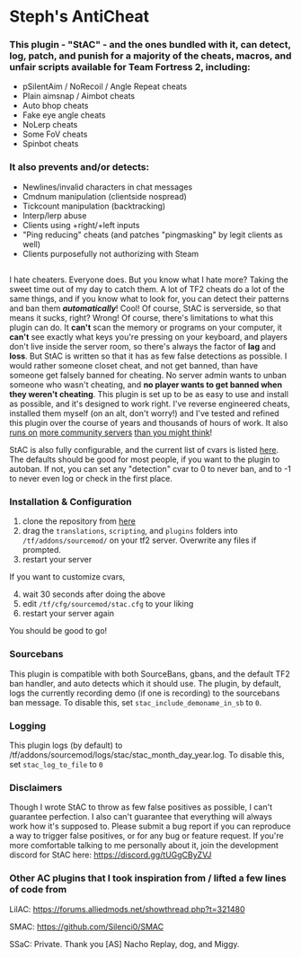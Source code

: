 
# Steph's AntiCheat
### This plugin - "StAC" - and the ones bundled with it, can detect, log, patch, and punish for a majority of the cheats, macros, and unfair scripts available for Team Fortress 2, including:
- pSilentAim / NoRecoil / Angle Repeat cheats
- Plain aimsnap / Aimbot cheats
- Auto bhop cheats
- Fake eye angle cheats
- NoLerp cheats
- Some FoV cheats
- Spinbot cheats
### It also prevents and/or detects:
- Newlines/invalid characters in chat messages
- Cmdnum manipulation (clientside nospread)
- Tickcount manipulation (backtracking)
- Interp/lerp abuse
- Clients using +right/+left inputs
- "Ping reducing" cheats (and patches "pingmasking" by legit clients as well)
- Clients purposefully not authorizing with Steam

##
I hate cheaters. Everyone does. But you know what I hate more? Taking the sweet time out of my day to catch them. A lot of TF2 cheats do a lot of the same things, and if you know what to look for, you can detect their patterns and ban them ***automatically***! Cool!
Of course, StAC is serverside, so that means it sucks, right? Wrong! Of course, there's limitations to what this plugin can do. It **can't** scan the memory or programs on your computer, it **can't** see exactly what keys you're pressing on your keyboard, and players don't live inside the server room, so there's always the factor of **lag** and **loss**. But StAC is written so that it has as few false detections as possible. I would rather someone closet cheat, and not get banned, than have someone get falsely banned for cheating. No server admin wants to unban someone who wasn't cheating, and **no player wants to get banned when they weren't cheating**. This plugin is set up to be as easy to use and install as possible, and it's designed to work right. I've reverse engineered cheats, installed them myself (on an alt, don't worry!) and I've tested and refined this plugin over the course of years and thousands of hours of work. It also [runs on](https://sappho.io) [more community servers](https://creators.tf) [than you might think](https://gflclan.com/)!

StAC is also fully configurable, and the current list of cvars is listed [here](cvars.md). The defaults should be good for most people, if you want to the plugin to autoban. If not, you can set any "detection" cvar to 0 to never ban, and to -1 to never even log or check in the first place.

### Installation & Configuration
1) clone the repository from [here](https://github.com/sapphonie/StAC-tf2/archive/refs/heads/master.zip)
2) drag the `translations`, `scripting`, and `plugins` folders into `/tf/addons/sourcemod/` on your tf2 server. Overwrite any files if prompted.
3) restart your server

If you want to customize cvars,

4) wait 30 seconds after doing the above
5) edit `/tf/cfg/sourcemod/stac.cfg` to your liking
6) restart your server again

You should be good to go!

### Sourcebans
This plugin is compatible with both SourceBans, gbans, and the default TF2 ban handler, and auto detects which it should use. The plugin, by default, logs the currently recording demo (if one is recording) to the sourcebans ban message. To disable this, set `stac_include_demoname_in_sb` to `0`.

### Logging
This plugin logs (by default) to /tf/addons/sourcemod/logs/stac/stac_month_day_year.log. To disable this, set `stac_log_to_file` to `0`

### Disclaimers
Though I wrote StAC to throw as few false positives as possible, I can't guarantee perfection. I also can't guarantee that everything will always work how it's supposed to. Please submit a bug report if you can reproduce a way to trigger false positives, or for any bug or feature request. If you're more comfortable talking to me personally about it, join the development discord for StAC here: https://discord.gg/tUGgCByZVJ


### Other AC plugins that I took inspiration from / lifted a few lines of code from

LilAC: https://forums.alliedmods.net/showthread.php?t=321480

SMAC: https://github.com/Silenci0/SMAC

SSaC: Private. Thank you [AS] Nacho Replay, dog, and Miggy.
